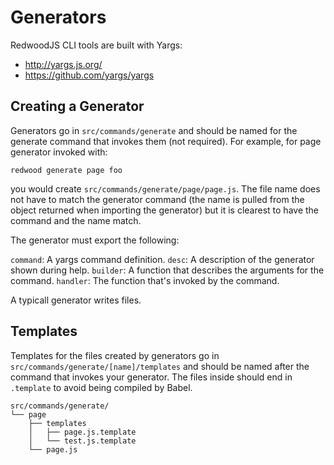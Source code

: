 # Generators
RedwoodJS CLI tools are built with Yargs:
- http://yargs.js.org/
- https://github.com/yargs/yargs

## Creating a Generator

Generators go in `src/commands/generate` and should be named for the generate command that invokes them (not required). For example, for page generator invoked with:

    redwood generate page foo

you would create `src/commands/generate/page/page.js`. The file name does not have to match the generator command (the name is pulled from the object returned when importing the generator) but it is clearest to have the command and the name match.

The generator must export the following:

`command`: A yargs command definition.
`desc`: A description of the generator shown during help.
`builder`: A function that describes the arguments for the command.
`handler`: The function that's invoked by the command.

A typicall generator writes files.

## Templates

Templates for the files created by generators go in `src/commands/generate/[name]/templates` and should be named after the command that invokes your generator. The files inside should end in `.template` to avoid being compiled by Babel.

    src/commands/generate/
    └── page
        ├── templates
        │   ├── page.js.template
        │   └── test.js.template
        └── page.js
